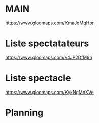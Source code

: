 # MAIN

https://www.gloomaps.com/KmaJqMqHpr

# Liste spectatateurs

https://www.gloomaps.com/k4JP2DfM9h

# Liste spectacle

https://www.gloomaps.com/KykNqMnXVe

# Planning